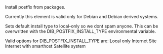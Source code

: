 Install postfix from packages.

Currently this element is valid only for Debian and Debian derived systems.

Sets default install type to local-only so we dont spam anyone. This can be
overwritten with the DIB_POSTFIX_INSTALL_TYPE environmental variable.

Valid options for DIB_POSTFIX_INSTALL_TYPE are:
    Local only
    Internet Site
    Internet with smarthost
    Satellite system
